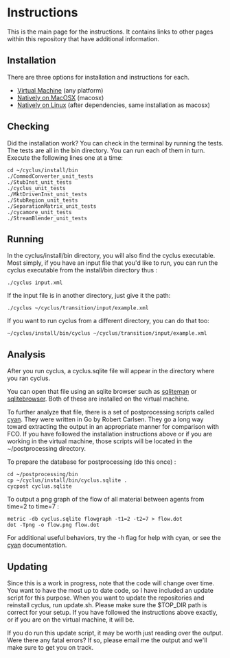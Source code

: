 Instructions
============

This is the main page for the instructions. It contains links to other pages within 
this repository that have additional information.

Installation
------------

There are three options for installation and instructions for each.

- [Virtual 
  Machine](https://github.com/katyhuff/transition/blob/master/vm_readme.md) (any platform)
- [Natively on 
  MacOSX](https://github.com/katyhuff/transition/blob/master/mac_readme.md) (macosx)
- [Natively on Linux](https://github.com/cyclus/cyclus/blob/develop/README.rst) 
  (after dependencies, same installation as macosx)


Checking
--------

Did the installation work? You can check in the terminal by running the tests. 
The tests are all in the bin directory. You can run each of them in turn. 
Execute the following lines one at a time: 

    cd ~/cyclus/install/bin
    ./CommodConverter_unit_tests
    ./StubInst_unit_tests         
    ./cyclus_unit_tests
    ./MktDrivenInst_unit_tests    
    ./StubRegion_unit_tests       
    ./SeparationMatrix_unit_tests 
    ./cycamore_unit_tests         
    ./StreamBlender_unit_tests    


Running
-------

In the cyclus/install/bin directory, you will also find the cyclus executable. 
Most simply, if you have an input file that you'd like to run, you can run the 
cyclus executable from the install/bin directory thus :

    ./cyclus input.xml

If the input file is in another directory, just give it the path:

    ./cyclus ~/cyclus/transition/input/example.xml

If you want to run cyclus from a different directory, you can do that too:

    ~/cyclus/install/bin/cyclus ~/cyclus/transition/input/example.xml



Analysis
--------

After you run cyclus, a cyclus.sqlite file will appear in the directory where 
you ran cyclus.

You can open that file using an sqlite browser such as
[sqliteman](http://sqliteman.com/) or 
[sqlitebrowser](http://sqlitebrowser.org/). Both of these are installed on the 
virtual machine.

To further analyze that file, there is a set of postprocessing scripts called 
[cyan](https://github.com/rwcarlsen/cyan). They were written in Go by Robert 
Carlsen. They go a long way toward extracting the output in an appropriate 
manner for comparison with FCO. If you have followed the installation 
instructions above or if you are working in the virtual machine, those scripts 
will be located in the ~/postprocessing directory.

To prepare the database for postprocessing (do this once) :

    cd ~/postprocessing/bin
    cp ~/cyclus/install/bin/cyclus.sqlite .
    cycpost cyclus.sqlite

To output a png graph of the flow of all material between agents from time=2 to 
time=7 :

    metric -db cyclus.sqlite flowgraph -t1=2 -t2=7 > flow.dot
    dot -Tpng -o flow.png flow.dot


For additional useful behaviors, try the -h flag for help with cyan, or see the 
[cyan](https://github.com/rwcarlsen/cyan) documentation.

Updating
--------

Since this is a work in progress, note that the code will change over time. You 
want to have the most up to date code, so I have included an update script for 
this purpose. When you want to update the repositories and reinstall cyclus, 
run update.sh. Please make sure the $TOP_DIR path is correct for your setup. If 
you have followed the instructions above exactly, or if you are on the virtual 
machine, it will be. 

If you do run this update script, it may be worth just reading over the output. 
Were there any fatal errors? If so, please email me the output and we'll make 
sure to get you on track.

